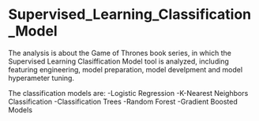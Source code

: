 # Supervised_Learning_Classification_Model

The analysis is about the Game of Thrones book series, in which the Supervised Learning Clasiffication Model tool is analyzed, including featuring engineering, model preparation, model develpment and model hyperameter tuning. 

The classification models are: 
-Logistic Regression
-K-Nearest Neighbors Classification
-Classification Trees
-Random Forest 
-Gradient Boosted Models
